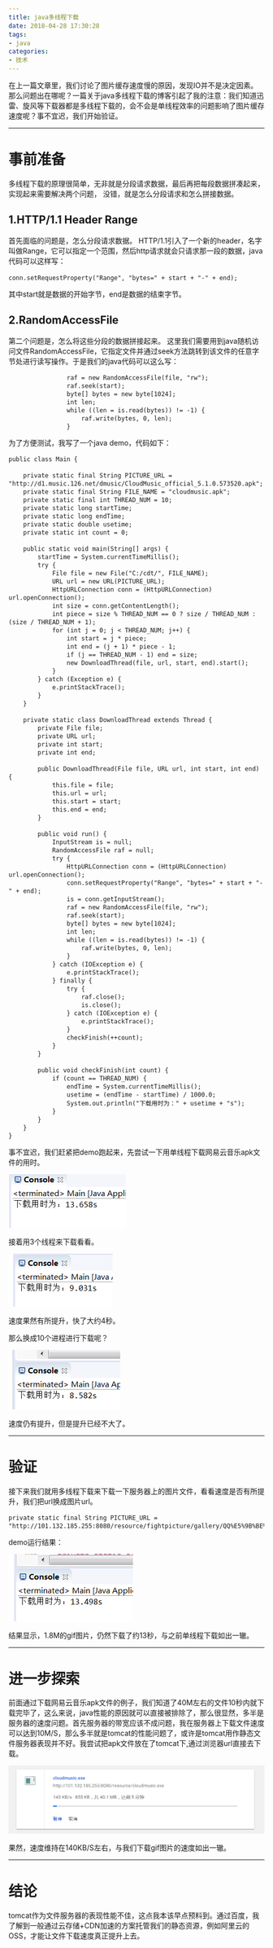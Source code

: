 ```yaml
---
title: java多线程下载
date: 2018-04-28 17:30:28
tags:
- java
categories:
- 技术
---
```

在上一篇文章里，我们讨论了图片缓存速度慢的原因，发现IO并不是决定因素。那么问题出在哪呢？一篇关于java多线程下载的博客引起了我的注意：我们知道迅雷、旋风等下载器都是多线程下载的，会不会是单线程效率的问题影响了图片缓存速度呢？事不宜迟，我们开始验证。

----------

事前准备
=====

多线程下载的原理很简单，无非就是分段请求数据，最后再把每段数据拼凑起来，实现起来需要解决两个问题， 没错，就是怎么分段请求和怎么拼接数据。

1.HTTP/1.1 Header Range
-----

首先面临的问题是，怎么分段请求数据。
HTTP/1.1引入了一个新的header，名字叫做Range，它可以指定一个范围，然后http请求就会只请求那一段的数据，java代码可以这样写：

`conn.setRequestProperty("Range", "bytes=" + start + "-" + end);`

其中start就是数据的开始字节，end是数据的结束字节。

2.RandomAccessFile
-----

第二个问题是，怎么将这些分段的数据拼接起来。
这里我们需要用到java随机访问文件RandomAccessFile，它指定文件并通过seek方法跳转到该文件的任意字节处进行读写操作。于是我们的java代码可以这么写：

```
				raf = new RandomAccessFile(file, "rw");
				raf.seek(start);
				byte[] bytes = new byte[1024];
				int len;
				while ((len = is.read(bytes)) != -1) {
					raf.write(bytes, 0, len);
				}
```

为了方便测试，我写了一个java demo，代码如下：

```
public class Main {
	
	private static final String PICTURE_URL = "http://d1.music.126.net/dmusic/CloudMusic_official_5.1.0.573520.apk";
	private static final String FILE_NAME = "cloudmusic.apk";
	private static final int THREAD_NUM = 10;
	private static long startTime;
	private static long endTime;
	private static double usetime;
	private static int count = 0;
	
	public static void main(String[] args) {
		startTime = System.currentTimeMillis();
		try {
			File file = new File("C:/cdt/", FILE_NAME);
			URL url = new URL(PICTURE_URL);
			HttpURLConnection conn = (HttpURLConnection) url.openConnection();
			int size = conn.getContentLength();
			int piece = size % THREAD_NUM == 0 ? size / THREAD_NUM : (size / THREAD_NUM + 1);
			for (int j = 0; j < THREAD_NUM; j++) {
				int start = j * piece;
				int end = (j + 1) * piece - 1;
				if (j == THREAD_NUM - 1) end = size;
				new DownloadThread(file, url, start, end).start();
			}
		} catch (Exception e) {
			e.printStackTrace();
		}
	}
	
	private static class DownloadThread extends Thread {
		private File file;
		private URL url;
		private int start;
		private int end;
		
		public DownloadThread(File file, URL url, int start, int end) {
			this.file = file;
			this.url = url;
			this.start = start;
			this.end = end;
		}
		
		public void run() {
			InputStream is = null;
			RandomAccessFile raf = null;
			try {
				HttpURLConnection conn = (HttpURLConnection) url.openConnection();
				conn.setRequestProperty("Range", "bytes=" + start + "-" + end);
				is = conn.getInputStream();
				raf = new RandomAccessFile(file, "rw");
				raf.seek(start);
				byte[] bytes = new byte[1024];
				int len;
				while ((len = is.read(bytes)) != -1) {
					raf.write(bytes, 0, len);
				}
			} catch (IOException e) {
				e.printStackTrace();
			} finally {
				try {
					raf.close();
					is.close();
				} catch (IOException e) {
					e.printStackTrace();
				}
				checkFinish(++count);
			}
		}
		
		public void checkFinish(int count) {
			if (count == THREAD_NUM) {
				endTime = System.currentTimeMillis();
				usetime = (endTime - startTime) / 1000.0;
				System.out.println("下载用时为：" + usetime + "s");
			}
		}
	}
}
```

事不宜迟，我们赶紧把demo跑起来，先尝试一下用单线程下载网易云音乐apk文件的用时。

![usetime](/images/7/usetime1.png)

接着用3个线程来下载看看。

![usetime](/images/7/usetime2.png)

速度果然有所提升，快了大约4秒。

那么换成10个进程进行下载呢？

![usetime](/images/7/usetime3.png)

速度仍有提升，但是提升已经不大了。

-----

验证
=====
接下来我们就用多线程下载来下载一下服务器上的图片文件，看看速度是否有所提升，我们把url换成图片url。
```
private static final String PICTURE_URL = "http://101.132.185.255:8080/resource/fightpicture/gallery/QQ%E5%9B%BE%E7%89%8720180330214156.gif";
```
demo运行结果：

![usetime](/images/7/usetime4.png)

结果显示，1.8M的gif图片，仍然下载了约13秒，与之前单线程下载如出一辙。

-----

进一步探索
=====

前面通过下载网易云音乐apk文件的例子，我们知道了40M左右的文件10秒内就下载完毕了，这么来说，java性能的原因就可以直接被排除了，那么很显然，多半是服务器的速度问题。首先服务器的带宽应该不成问题，我在服务器上下载文件速度可以达到10M/S，那么多半就是tomcat的性能问题了，或许是tomcat用作静态文件服务器表现并不好。我尝试把apk文件放在了tomcat下,通过浏览器url直接去下载。

![download](/images/7/download.png)

果然，速度维持在140KB/S左右，与我们下载gif图片的速度如出一辙。

-----

结论
=====
tomcat作为文件服务器的表现性能不佳，这点我本该早点预料到。通过百度，我了解到一般通过云存储+CDN加速的方案托管我们的静态资源，例如阿里云的OSS，才能让文件下载速度真正提升上去。